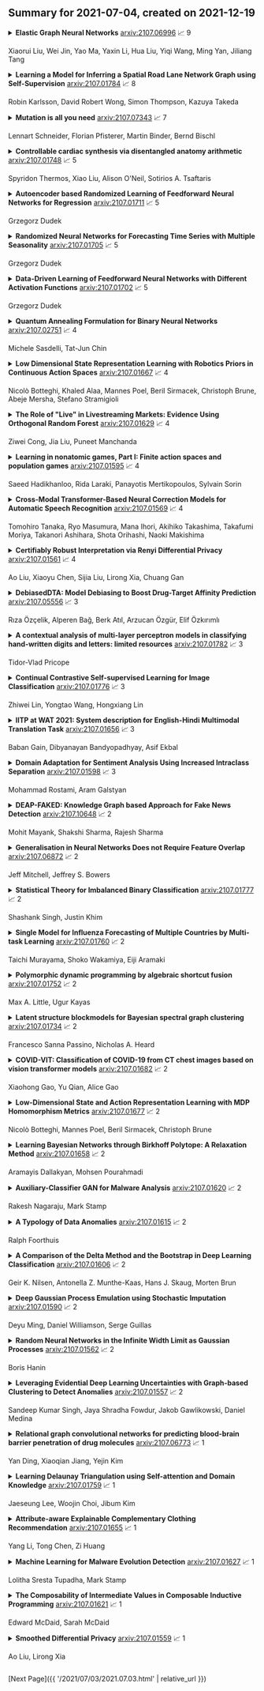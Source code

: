 ## Summary for 2021-07-04, created on 2021-12-19


<details><summary><b>Elastic Graph Neural Networks</b>
<a href="https://arxiv.org/abs/2107.06996">arxiv:2107.06996</a>
&#x1F4C8; 9 <br>
<p>Xiaorui Liu, Wei Jin, Yao Ma, Yaxin Li, Hua Liu, Yiqi Wang, Ming Yan, Jiliang Tang</p></summary>
<p>

**Abstract:** While many existing graph neural networks (GNNs) have been proven to perform $\ell_2$-based graph smoothing that enforces smoothness globally, in this work we aim to further enhance the local smoothness adaptivity of GNNs via $\ell_1$-based graph smoothing. As a result, we introduce a family of GNNs (Elastic GNNs) based on $\ell_1$ and $\ell_2$-based graph smoothing. In particular, we propose a novel and general message passing scheme into GNNs. This message passing algorithm is not only friendly to back-propagation training but also achieves the desired smoothing properties with a theoretical convergence guarantee. Experiments on semi-supervised learning tasks demonstrate that the proposed Elastic GNNs obtain better adaptivity on benchmark datasets and are significantly robust to graph adversarial attacks. The implementation of Elastic GNNs is available at \url{https://github.com/lxiaorui/ElasticGNN}.

</p>
</details>

<details><summary><b>Learning a Model for Inferring a Spatial Road Lane Network Graph using Self-Supervision</b>
<a href="https://arxiv.org/abs/2107.01784">arxiv:2107.01784</a>
&#x1F4C8; 8 <br>
<p>Robin Karlsson, David Robert Wong, Simon Thompson, Kazuya Takeda</p></summary>
<p>

**Abstract:** Interconnected road lanes are a central concept for navigating urban roads. Currently, most autonomous vehicles rely on preconstructed lane maps as designing an algorithmic model is difficult. However, the generation and maintenance of such maps is costly and hinders large-scale adoption of autonomous vehicle technology. This paper presents the first self-supervised learning method to train a model to infer a spatially grounded lane-level road network graph based on a dense segmented representation of the road scene generated from onboard sensors. A formal road lane network model is presented and proves that any structured road scene can be represented by a directed acyclic graph of at most depth three while retaining the notion of intersection regions, and that this is the most compressed representation. The formal model is implemented by a hybrid neural and search-based model, utilizing a novel barrier function loss formulation for robust learning from partial labels. Experiments are conducted for all common road intersection layouts. Results show that the model can generalize to new road layouts, unlike previous approaches, demonstrating its potential for real-world application as a practical learning-based lane-level map generator.

</p>
</details>

<details><summary><b>Mutation is all you need</b>
<a href="https://arxiv.org/abs/2107.07343">arxiv:2107.07343</a>
&#x1F4C8; 7 <br>
<p>Lennart Schneider, Florian Pfisterer, Martin Binder, Bernd Bischl</p></summary>
<p>

**Abstract:** Neural architecture search (NAS) promises to make deep learning accessible to non-experts by automating architecture engineering of deep neural networks. BANANAS is one state-of-the-art NAS method that is embedded within the Bayesian optimization framework. Recent experimental findings have demonstrated the strong performance of BANANAS on the NAS-Bench-101 benchmark being determined by its path encoding and not its choice of surrogate model. We present experimental results suggesting that the performance of BANANAS on the NAS-Bench-301 benchmark is determined by its acquisition function optimizer, which minimally mutates the incumbent.

</p>
</details>

<details><summary><b>Controllable cardiac synthesis via disentangled anatomy arithmetic</b>
<a href="https://arxiv.org/abs/2107.01748">arxiv:2107.01748</a>
&#x1F4C8; 5 <br>
<p>Spyridon Thermos, Xiao Liu, Alison O'Neil, Sotirios A. Tsaftaris</p></summary>
<p>

**Abstract:** Acquiring annotated data at scale with rare diseases or conditions remains a challenge. It would be extremely useful to have a method that controllably synthesizes images that can correct such underrepresentation. Assuming a proper latent representation, the idea of a "latent vector arithmetic" could offer the means of achieving such synthesis. A proper representation must encode the fidelity of the input data, preserve invariance and equivariance, and permit arithmetic operations. Motivated by the ability to disentangle images into spatial anatomy (tensor) factors and accompanying imaging (vector) representations, we propose a framework termed "disentangled anatomy arithmetic", in which a generative model learns to combine anatomical factors of different input images such that when they are re-entangled with the desired imaging modality (e.g. MRI), plausible new cardiac images are created with the target characteristics. To encourage a realistic combination of anatomy factors after the arithmetic step, we propose a localized noise injection network that precedes the generator. Our model is used to generate realistic images, pathology labels, and segmentation masks that are used to augment the existing datasets and subsequently improve post-hoc classification and segmentation tasks. Code is publicly available at https://github.com/vios-s/DAA-GAN.

</p>
</details>

<details><summary><b>Autoencoder based Randomized Learning of Feedforward Neural Networks for Regression</b>
<a href="https://arxiv.org/abs/2107.01711">arxiv:2107.01711</a>
&#x1F4C8; 5 <br>
<p>Grzegorz Dudek</p></summary>
<p>

**Abstract:** Feedforward neural networks are widely used as universal predictive models to fit data distribution. Common gradient-based learning, however, suffers from many drawbacks making the training process ineffective and time-consuming. Alternative randomized learning does not use gradients but selects hidden node parameters randomly. This makes the training process extremely fast. However, the problem in randomized learning is how to determine the random parameters. A recently proposed method uses autoencoders for unsupervised parameter learning. This method showed superior performance on classification tasks. In this work, we apply this method to regression problems, and, finding that it has some drawbacks, we show how to improve it. We propose a learning method of autoencoders that controls the produced random weights. We also propose how to determine the biases of hidden nodes. We empirically compare autoencoder based learning with other randomized learning methods proposed recently for regression and find that despite the proposed improvement of the autoencoder based learning, it does not outperform its competitors in fitting accuracy. Moreover, the method is much more complex than its competitors.

</p>
</details>

<details><summary><b>Randomized Neural Networks for Forecasting Time Series with Multiple Seasonality</b>
<a href="https://arxiv.org/abs/2107.01705">arxiv:2107.01705</a>
&#x1F4C8; 5 <br>
<p>Grzegorz Dudek</p></summary>
<p>

**Abstract:** This work contributes to the development of neural forecasting models with novel randomization-based learning methods. These methods improve the fitting abilities of the neural model, in comparison to the standard method, by generating network parameters in accordance with the data and target function features. A pattern-based representation of time series makes the proposed approach useful for forecasting time series with multiple seasonality. In the simulation study, we evaluate the performance of the proposed models and find that they can compete in terms of forecasting accuracy with fully-trained networks. Extremely fast and easy training, simple architecture, ease of implementation, high accuracy as well as dealing with nonstationarity and multiple seasonality in time series make the proposed model very attractive for a wide range of complex time series forecasting problems.

</p>
</details>

<details><summary><b>Data-Driven Learning of Feedforward Neural Networks with Different Activation Functions</b>
<a href="https://arxiv.org/abs/2107.01702">arxiv:2107.01702</a>
&#x1F4C8; 5 <br>
<p>Grzegorz Dudek</p></summary>
<p>

**Abstract:** This work contributes to the development of a new data-driven method (D-DM) of feedforward neural networks (FNNs) learning. This method was proposed recently as a way of improving randomized learning of FNNs by adjusting the network parameters to the target function fluctuations. The method employs logistic sigmoid activation functions for hidden nodes. In this study, we introduce other activation functions, such as bipolar sigmoid, sine function, saturating linear functions, reLU, and softplus. We derive formulas for their parameters, i.e. weights and biases. In the simulation study, we evaluate the performance of FNN data-driven learning with different activation functions. The results indicate that the sigmoid activation functions perform much better than others in the approximation of complex, fluctuated target functions.

</p>
</details>

<details><summary><b>Quantum Annealing Formulation for Binary Neural Networks</b>
<a href="https://arxiv.org/abs/2107.02751">arxiv:2107.02751</a>
&#x1F4C8; 4 <br>
<p>Michele Sasdelli, Tat-Jun Chin</p></summary>
<p>

**Abstract:** Quantum annealing is a promising paradigm for building practical quantum computers. Compared to other approaches, quantum annealing technology has been scaled up to a larger number of qubits. On the other hand, deep learning has been profoundly successful in pushing the boundaries of AI. It is thus natural to investigate potentially game changing technologies such as quantum annealers to augment the capabilities of deep learning. In this work, we explore binary neural networks, which are lightweight yet powerful models typically intended for resource constrained devices. Departing from current training regimes for binary networks that smooth/approximate the activation functions to make the network differentiable, we devise a quadratic unconstrained binary optimization formulation for the training problem. While the problem is intractable, i.e., the cost to estimate the binary weights scales exponentially with network size, we show how the problem can be optimized directly on a quantum annealer, thereby opening up to the potential gains of quantum computing. We experimentally validated our formulation via simulation and testing on an actual quantum annealer (D-Wave Advantage), the latter to the extent allowable by the capacity of current technology.

</p>
</details>

<details><summary><b>Low Dimensional State Representation Learning with Robotics Priors in Continuous Action Spaces</b>
<a href="https://arxiv.org/abs/2107.01667">arxiv:2107.01667</a>
&#x1F4C8; 4 <br>
<p>Nicolò Botteghi, Khaled Alaa, Mannes Poel, Beril Sirmacek, Christoph Brune, Abeje Mersha, Stefano Stramigioli</p></summary>
<p>

**Abstract:** Autonomous robots require high degrees of cognitive and motoric intelligence to come into our everyday life. In non-structured environments and in the presence of uncertainties, such degrees of intelligence are not easy to obtain. Reinforcement learning algorithms have proven to be capable of solving complicated robotics tasks in an end-to-end fashion without any need for hand-crafted features or policies. Especially in the context of robotics, in which the cost of real-world data is usually extremely high, reinforcement learning solutions achieving high sample efficiency are needed. In this paper, we propose a framework combining the learning of a low-dimensional state representation, from high-dimensional observations coming from the robot's raw sensory readings, with the learning of the optimal policy, given the learned state representation. We evaluate our framework in the context of mobile robot navigation in the case of continuous state and action spaces. Moreover, we study the problem of transferring what learned in the simulated virtual environment to the real robot without further retraining using real-world data in the presence of visual and depth distractors, such as lighting changes and moving obstacles.

</p>
</details>

<details><summary><b>The Role of "Live" in Livestreaming Markets: Evidence Using Orthogonal Random Forest</b>
<a href="https://arxiv.org/abs/2107.01629">arxiv:2107.01629</a>
&#x1F4C8; 4 <br>
<p>Ziwei Cong, Jia Liu, Puneet Manchanda</p></summary>
<p>

**Abstract:** The common belief about the growing medium of livestreaming is that its value lies in its "live" component. In this paper, we leverage data from a large livestreaming platform to examine this belief. We are able to do this as this platform also allows viewers to purchase the recorded version of the livestream. We summarize the value of livestreaming content by estimating how demand responds to price before, on the day of, and after the livestream. We do this by proposing a generalized Orthogonal Random Forest framework. This framework allows us to estimate heterogeneous treatment effects in the presence of high-dimensional confounders whose relationships with the treatment policy (i.e., price) are complex but partially known. We find significant dynamics in the price elasticity of demand over the temporal distance to the scheduled livestreaming day and after. Specifically, demand gradually becomes less price sensitive over time to the livestreaming day and is inelastic on the livestreaming day. Over the post-livestream period, demand is still sensitive to price, but much less than the pre-livestream period. This indicates that the vlaue of livestreaming persists beyond the live component. Finally, we provide suggestive evidence for the likely mechanisms driving our results. These are quality uncertainty reduction for the patterns pre- and post-livestream and the potential of real-time interaction with the creator on the day of the livestream.

</p>
</details>

<details><summary><b>Learning in nonatomic games, Part I: Finite action spaces and population games</b>
<a href="https://arxiv.org/abs/2107.01595">arxiv:2107.01595</a>
&#x1F4C8; 4 <br>
<p>Saeed Hadikhanloo, Rida Laraki, Panayotis Mertikopoulos, Sylvain Sorin</p></summary>
<p>

**Abstract:** We examine the long-run behavior of a wide range of dynamics for learning in nonatomic games, in both discrete and continuous time. The class of dynamics under consideration includes fictitious play and its regularized variants, the best-reply dynamics (again, possibly regularized), as well as the dynamics of dual averaging / "follow the regularized leader" (which themselves include as special cases the replicator dynamics and Friedman's projection dynamics). Our analysis concerns both the actual trajectory of play and its time-average, and we cover potential and monotone games, as well as games with an evolutionarily stable state (global or otherwise). We focus exclusively on games with finite action spaces; nonatomic games with continuous action spaces are treated in detail in Part II of this paper.

</p>
</details>

<details><summary><b>Cross-Modal Transformer-Based Neural Correction Models for Automatic Speech Recognition</b>
<a href="https://arxiv.org/abs/2107.01569">arxiv:2107.01569</a>
&#x1F4C8; 4 <br>
<p>Tomohiro Tanaka, Ryo Masumura, Mana Ihori, Akihiko Takashima, Takafumi Moriya, Takanori Ashihara, Shota Orihashi, Naoki Makishima</p></summary>
<p>

**Abstract:** We propose a cross-modal transformer-based neural correction models that refines the output of an automatic speech recognition (ASR) system so as to exclude ASR errors. Generally, neural correction models are composed of encoder-decoder networks, which can directly model sequence-to-sequence mapping problems. The most successful method is to use both input speech and its ASR output text as the input contexts for the encoder-decoder networks. However, the conventional method cannot take into account the relationships between these two different modal inputs because the input contexts are separately encoded for each modal. To effectively leverage the correlated information between the two different modal inputs, our proposed models encode two different contexts jointly on the basis of cross-modal self-attention using a transformer. We expect that cross-modal self-attention can effectively capture the relationships between two different modals for refining ASR hypotheses. We also introduce a shallow fusion technique to efficiently integrate the first-pass ASR model and our proposed neural correction model. Experiments on Japanese natural language ASR tasks demonstrated that our proposed models achieve better ASR performance than conventional neural correction models.

</p>
</details>

<details><summary><b>Certifiably Robust Interpretation via Renyi Differential Privacy</b>
<a href="https://arxiv.org/abs/2107.01561">arxiv:2107.01561</a>
&#x1F4C8; 4 <br>
<p>Ao Liu, Xiaoyu Chen, Sijia Liu, Lirong Xia, Chuang Gan</p></summary>
<p>

**Abstract:** Motivated by the recent discovery that the interpretation maps of CNNs could easily be manipulated by adversarial attacks against network interpretability, we study the problem of interpretation robustness from a new perspective of \Renyi differential privacy (RDP). The advantages of our Renyi-Robust-Smooth (RDP-based interpretation method) are three-folds. First, it can offer provable and certifiable top-$k$ robustness. That is, the top-$k$ important attributions of the interpretation map are provably robust under any input perturbation with bounded $\ell_d$-norm (for any $d\geq 1$, including $d = \infty$). Second, our proposed method offers $\sim10\%$ better experimental robustness than existing approaches in terms of the top-$k$ attributions. Remarkably, the accuracy of Renyi-Robust-Smooth also outperforms existing approaches. Third, our method can provide a smooth tradeoff between robustness and computational efficiency. Experimentally, its top-$k$ attributions are {\em twice} more robust than existing approaches when the computational resources are highly constrained.

</p>
</details>

<details><summary><b>DebiasedDTA: Model Debiasing to Boost Drug-Target Affinity Prediction</b>
<a href="https://arxiv.org/abs/2107.05556">arxiv:2107.05556</a>
&#x1F4C8; 3 <br>
<p>Rıza Özçelik, Alperen Bağ, Berk Atıl, Arzucan Özgür, Elif Özkırımlı</p></summary>
<p>

**Abstract:** Motivation: Computational models that accurately identify high-affinity protein-compound pairs can accelerate drug discovery pipelines. These models aim to learn binding mechanics through drug-target interaction datasets and use the learned knowledge for predicting the affinity of an input protein-compound pair. However, the datasets they rely on bear misleading patterns that bias models towards memorizing dataset-specific biomolecule properties, instead of learning binding mechanics. This results in models that struggle while predicting drug-target affinities (DTA), especially between de novo biomolecules. Here we present DebiasedDTA, the first DTA model debiasing approach that avoids dataset biases in order to boost affinity prediction for novel biomolecules. DebiasedDTA uses ensemble learning and sample weight adaptation for bias identification and avoidance and is applicable to almost all existing DTA prediction models. Results: The results show that DebiasedDTA can boost models while predicting the interactions between novel biomolecules. Known biomolecules also benefit from the performance improvement, especially when the test biomolecules are dissimilar to the training set. The experiments also show that DebiasedDTA can augment DTA prediction models of different input and model structures and is able to avoid biases of different sources. Availability and Implementation: The source code, the models, and the datasets are freely available for download at https://github.com/boun-tabi/debiaseddta-reproduce, implementation in Python3, and supported for Linux, MacOS and MS Windows. Contact: arzucan.ozgur@boun.edu.tr, elif.ozkirimli@roche.com

</p>
</details>

<details><summary><b>A contextual analysis of multi-layer perceptron models in classifying hand-written digits and letters: limited resources</b>
<a href="https://arxiv.org/abs/2107.01782">arxiv:2107.01782</a>
&#x1F4C8; 3 <br>
<p>Tidor-Vlad Pricope</p></summary>
<p>

**Abstract:** Classifying hand-written digits and letters has taken a big leap with the introduction of ConvNets. However, on very constrained hardware the time necessary to train such models would be high. Our main contribution is twofold. First, we extensively test an end-to-end vanilla neural network (MLP) approach in pure numpy without any pre-processing or feature extraction done beforehand. Second, we show that basic data mining operations can significantly improve the performance of the models in terms of computational time, without sacrificing much accuracy. We illustrate our claims on a simpler variant of the Extended MNIST dataset, called Balanced EMNIST dataset. Our experiments show that, without any data mining, we get increased generalization performance when using more hidden layers and regularization techniques, the best model achieving 84.83% accuracy on a test dataset. Using dimensionality reduction done by PCA we were able to increase that figure to 85.08% with only 10% of the original feature space, reducing the memory size needed by 64%. Finally, adding methods to remove possibly harmful training samples like deviation from the mean helped us to still achieve over 84% test accuracy but with only 32.8% of the original memory size for the training set. This compares favorably to the majority of literature results obtained through similar architectures. Although this approach gets outshined by state-of-the-art models, it does scale to some (AlexNet, VGGNet) trained on 50% of the same dataset.

</p>
</details>

<details><summary><b>Continual Contrastive Self-supervised Learning for Image Classification</b>
<a href="https://arxiv.org/abs/2107.01776">arxiv:2107.01776</a>
&#x1F4C8; 3 <br>
<p>Zhiwei Lin, Yongtao Wang, Hongxiang Lin</p></summary>
<p>

**Abstract:** For artificial learning systems, continual learning over time from a stream of data is essential. The burgeoning studies on supervised continual learning have achieved great progress, while the study of catastrophic forgetting in unsupervised learning is still blank. Among unsupervised learning methods, self-supervise learning method shows tremendous potential on visual representation without any labeled data at scale. To improve the visual representation of self-supervised learning, larger and more varied data is needed. In the real world, unlabeled data is generated at all times. This circumstance provides a huge advantage for the learning of the self-supervised method. However, in the current paradigm, packing previous data and current data together and training it again is a waste of time and resources. Thus, a continual self-supervised learning method is badly needed. In this paper, we make the first attempt to implement the continual contrastive self-supervised learning by proposing a rehearsal method, which keeps a few exemplars from the previous data. Instead of directly combining saved exemplars with the current data set for training, we leverage self-supervised knowledge distillation to transfer contrastive information among previous data to the current network by mimicking similarity score distribution inferred by the old network over a set of saved exemplars. Moreover, we build an extra sample queue to assist the network to distinguish between previous and current data and prevent mutual interference while learning their own feature representation. Experimental results show that our method performs well on CIFAR100 and ImageNet-Sub. Compared with the baselines, which learning tasks without taking any technique, we improve the image classification top-1 accuracy by 1.60% on CIFAR100, 2.86% on ImageNet-Sub and 1.29% on ImageNet-Full under 10 incremental steps setting.

</p>
</details>

<details><summary><b>IITP at WAT 2021: System description for English-Hindi Multimodal Translation Task</b>
<a href="https://arxiv.org/abs/2107.01656">arxiv:2107.01656</a>
&#x1F4C8; 3 <br>
<p>Baban Gain, Dibyanayan Bandyopadhyay, Asif Ekbal</p></summary>
<p>

**Abstract:** Neural Machine Translation (NMT) is a predominant machine translation technology nowadays because of its end-to-end trainable flexibility. However, NMT still struggles to translate properly in low-resource settings specifically on distant language pairs. One way to overcome this is to use the information from other modalities if available. The idea is that despite differences in languages, both the source and target language speakers see the same thing and the visual representation of both the source and target is the same, which can positively assist the system. Multimodal information can help the NMT system to improve the translation by removing ambiguity on some phrases or words. We participate in the 8th Workshop on Asian Translation (WAT - 2021) for English-Hindi multimodal translation task and achieve 42.47 and 37.50 BLEU points for Evaluation and Challenge subset, respectively.

</p>
</details>

<details><summary><b>Domain Adaptation for Sentiment Analysis Using Increased Intraclass Separation</b>
<a href="https://arxiv.org/abs/2107.01598">arxiv:2107.01598</a>
&#x1F4C8; 3 <br>
<p>Mohammad Rostami, Aram Galstyan</p></summary>
<p>

**Abstract:** Sentiment analysis is a costly yet necessary task for enterprises to study the opinions of their customers to improve their products and to determine optimal marketing strategies. Due to the existence of a wide range of domains across different products and services, cross-domain sentiment analysis methods have received significant attention. These methods mitigate the domain gap between different applications by training cross-domain generalizable classifiers which help to relax the need for data annotation for each domain. Most existing methods focus on learning domain-agnostic representations that are invariant with respect to both the source and the target domains. As a result, a classifier that is trained using the source domain annotated data would generalize well in a related target domain. We introduce a new domain adaptation method which induces large margins between different classes in an embedding space. This embedding space is trained to be domain-agnostic by matching the data distributions across the domains. Large intraclass margins in the source domain help to reduce the effect of "domain shift" on the classifier performance in the target domain. Theoretical and empirical analysis are provided to demonstrate that the proposed method is effective.

</p>
</details>

<details><summary><b>DEAP-FAKED: Knowledge Graph based Approach for Fake News Detection</b>
<a href="https://arxiv.org/abs/2107.10648">arxiv:2107.10648</a>
&#x1F4C8; 2 <br>
<p>Mohit Mayank, Shakshi Sharma, Rajesh Sharma</p></summary>
<p>

**Abstract:** Fake News on social media platforms has attracted a lot of attention in recent times, primarily for events related to politics (2016 US Presidential elections), healthcare (infodemic during COVID-19), to name a few. Various methods have been proposed for detecting Fake News. The approaches span from exploiting techniques related to network analysis, Natural Language Processing (NLP), and the usage of Graph Neural Networks (GNNs). In this work, we propose DEAP-FAKED, a knowleDgE grAPh FAKe nEws Detection framework for identifying Fake News. Our approach is a combination of the NLP -- where we encode the news content, and the GNN technique -- where we encode the Knowledge Graph (KG). A variety of these encodings provides a complementary advantage to our detector. We evaluate our framework using two publicly available datasets containing articles from domains such as politics, business, technology, and healthcare. As part of dataset pre-processing, we also remove the bias, such as the source of the articles, which could impact the performance of the models. DEAP-FAKED obtains an F1-score of 88% and 78% for the two datasets, which is an improvement of 21%, and 3% respectively, which shows the effectiveness of the approach.

</p>
</details>

<details><summary><b>Generalisation in Neural Networks Does not Require Feature Overlap</b>
<a href="https://arxiv.org/abs/2107.06872">arxiv:2107.06872</a>
&#x1F4C8; 2 <br>
<p>Jeff Mitchell, Jeffrey S. Bowers</p></summary>
<p>

**Abstract:** That shared features between train and test data are required for generalisation in artificial neural networks has been a common assumption of both proponents and critics of these models. Here, we show that convolutional architectures avoid this limitation by applying them to two well known challenges, based on learning the identity function and learning rules governing sequences of words. In each case, successful performance on the test set requires generalising to features that were not present in the training data, which is typically not feasible for standard connectionist models. However, our experiments demonstrate that neural networks can succeed on such problems when they incorporate the weight sharing employed by convolutional architectures. In the image processing domain, such architectures are intended to reflect the symmetry under spatial translations of the natural world that such images depict. We discuss the role of symmetry in the two tasks and its connection to generalisation.

</p>
</details>

<details><summary><b>Statistical Theory for Imbalanced Binary Classification</b>
<a href="https://arxiv.org/abs/2107.01777">arxiv:2107.01777</a>
&#x1F4C8; 2 <br>
<p>Shashank Singh, Justin Khim</p></summary>
<p>

**Abstract:** Within the vast body of statistical theory developed for binary classification, few meaningful results exist for imbalanced classification, in which data are dominated by samples from one of the two classes. Existing theory faces at least two main challenges. First, meaningful results must consider more complex performance measures than classification accuracy. To address this, we characterize a novel generalization of the Bayes-optimal classifier to any performance metric computed from the confusion matrix, and we use this to show how relative performance guarantees can be obtained in terms of the error of estimating the class probability function under uniform ($\mathcal{L}_\infty$) loss. Second, as we show, optimal classification performance depends on certain properties of class imbalance that have not previously been formalized. Specifically, we propose a novel sub-type of class imbalance, which we call Uniform Class Imbalance. We analyze how Uniform Class Imbalance influences optimal classifier performance and show that it necessitates different classifier behavior than other types of class imbalance. We further illustrate these two contributions in the case of $k$-nearest neighbor classification, for which we develop novel guarantees. Together, these results provide some of the first meaningful finite-sample statistical theory for imbalanced binary classification.

</p>
</details>

<details><summary><b>Single Model for Influenza Forecasting of Multiple Countries by Multi-task Learning</b>
<a href="https://arxiv.org/abs/2107.01760">arxiv:2107.01760</a>
&#x1F4C8; 2 <br>
<p>Taichi Murayama, Shoko Wakamiya, Eiji Aramaki</p></summary>
<p>

**Abstract:** The accurate forecasting of infectious epidemic diseases such as influenza is a crucial task undertaken by medical institutions. Although numerous flu forecasting methods and models based mainly on historical flu activity data and online user-generated contents have been proposed in previous studies, no flu forecasting model targeting multiple countries using two types of data exists at present. Our paper leverages multi-task learning to tackle the challenge of building one flu forecasting model targeting multiple countries; each country as each task. Also, to develop the flu prediction model with higher performance, we solved two issues; finding suitable search queries, which are part of the user-generated contents, and how to leverage search queries efficiently in the model creation. For the first issue, we propose the transfer approaches from English to other languages. For the second issue, we propose a novel flu forecasting model that takes advantage of search queries using an attention mechanism and extend the model to a multi-task model for multiple countries' flu forecasts. Experiments on forecasting flu epidemics in five countries demonstrate that our model significantly improved the performance by leveraging the search queries and multi-task learning compared to the baselines.

</p>
</details>

<details><summary><b>Polymorphic dynamic programming by algebraic shortcut fusion</b>
<a href="https://arxiv.org/abs/2107.01752">arxiv:2107.01752</a>
&#x1F4C8; 2 <br>
<p>Max A. Little, Ugur Kayas</p></summary>
<p>

**Abstract:** Dynamic programming (DP) is a broadly applicable algorithmic design paradigm for the efficient, exact solution of otherwise intractable, combinatorial problems. However, the design of such algorithms is often presented informally in an ad-hoc manner, and as a result is often difficult to apply correctly. In this paper, we present a rigorous algebraic formalism for systematically deriving novel DP algorithms, either from existing DP algorithms or from simple functional recurrences. These derivations lead to algorithms which are provably correct and polymorphic over any semiring, which means that they can be applied to the full scope of combinatorial problems expressible in terms of semirings. This includes, for example: optimization, optimal probability and Viterbi decoding, probabilistic marginalization, logical inference, fuzzy sets, differentiable softmax, and relational and provenance queries. The approach, building on many ideas from the existing literature on constructive algorithmics, exploits generic properties of (semiring) polymorphic functions, tupling and formal sums (lifting), and algebraic simplifications arising from constraint algebras. We demonstrate the effectiveness of this formalism for some example applications arising in signal processing, bioinformatics and reliability engineering.

</p>
</details>

<details><summary><b>Latent structure blockmodels for Bayesian spectral graph clustering</b>
<a href="https://arxiv.org/abs/2107.01734">arxiv:2107.01734</a>
&#x1F4C8; 2 <br>
<p>Francesco Sanna Passino, Nicholas A. Heard</p></summary>
<p>

**Abstract:** Spectral embedding of network adjacency matrices often produces node representations living approximately around low-dimensional submanifold structures. In particular, hidden substructure is expected to arise when the graph is generated from a latent position model. Furthermore, the presence of communities within the network might generate community-specific submanifold structures in the embedding, but this is not explicitly accounted for in most statistical models for networks. In this article, a class of models called latent structure block models (LSBM) is proposed to address such scenarios, allowing for graph clustering when community-specific one dimensional manifold structure is present. LSBMs focus on a specific class of latent space model, the random dot product graph (RDPG), and assign a latent submanifold to the latent positions of each community. A Bayesian model for the embeddings arising from LSBMs is discussed, and shown to have a good performance on simulated and real world network data. The model is able to correctly recover the underlying communities living in a one-dimensional manifold, even when the parametric form of the underlying curves is unknown, achieving remarkable results on a variety of real data.

</p>
</details>

<details><summary><b>COVID-VIT: Classification of COVID-19 from CT chest images based on vision transformer models</b>
<a href="https://arxiv.org/abs/2107.01682">arxiv:2107.01682</a>
&#x1F4C8; 2 <br>
<p>Xiaohong Gao, Yu Qian, Alice Gao</p></summary>
<p>

**Abstract:** This paper is responding to the MIA-COV19 challenge to classify COVID from non-COVID based on CT lung images. The COVID-19 virus has devastated the world in the last eighteen months by infecting more than 182 million people and causing over 3.9 million deaths. The overarching aim is to predict the diagnosis of the COVID-19 virus from chest radiographs, through the development of explainable vision transformer deep learning techniques, leading to population screening in a more rapid, accurate and transparent way. In this competition, there are 5381 three-dimensional (3D) datasets in total, including 1552 for training, 374 for evaluation and 3455 for testing. While most of the data volumes are in axial view, there are a number of subjects' data are in coronal or sagittal views with 1 or 2 slices are in axial view. Hence, while 3D data based classification is investigated, in this competition, 2D images remains the main focus. Two deep learning methods are studied, which are vision transformer (ViT) based on attention models and DenseNet that is built upon conventional convolutional neural network (CNN). Initial evaluation results based on validation datasets whereby the ground truth is known indicate that ViT performs better than DenseNet with F1 scores being 0.76 and 0.72 respectively. Codes are available at GitHub at <https://github/xiaohong1/COVID-ViT>.

</p>
</details>

<details><summary><b>Low-Dimensional State and Action Representation Learning with MDP Homomorphism Metrics</b>
<a href="https://arxiv.org/abs/2107.01677">arxiv:2107.01677</a>
&#x1F4C8; 2 <br>
<p>Nicolò Botteghi, Mannes Poel, Beril Sirmacek, Christoph Brune</p></summary>
<p>

**Abstract:** Deep Reinforcement Learning has shown its ability in solving complicated problems directly from high-dimensional observations. However, in end-to-end settings, Reinforcement Learning algorithms are not sample-efficient and requires long training times and quantities of data. In this work, we proposed a framework for sample-efficient Reinforcement Learning that take advantage of state and action representations to transform a high-dimensional problem into a low-dimensional one. Moreover, we seek to find the optimal policy mapping latent states to latent actions. Because now the policy is learned on abstract representations, we enforce, using auxiliary loss functions, the lifting of such policy to the original problem domain. Results show that the novel framework can efficiently learn low-dimensional and interpretable state and action representations and the optimal latent policy.

</p>
</details>

<details><summary><b>Learning Bayesian Networks through Birkhoff Polytope: A Relaxation Method</b>
<a href="https://arxiv.org/abs/2107.01658">arxiv:2107.01658</a>
&#x1F4C8; 2 <br>
<p>Aramayis Dallakyan, Mohsen Pourahmadi</p></summary>
<p>

**Abstract:** We establish a novel framework for learning a directed acyclic graph (DAG) when data are generated from a Gaussian, linear structural equation model. It consists of two parts: (1) introduce a permutation matrix as a new parameter within a regularized Gaussian log-likelihood to represent variable ordering; and (2) given the ordering, estimate the DAG structure through sparse Cholesky factor of the inverse covariance matrix. For permutation matrix estimation, we propose a relaxation technique that avoids the NP-hard combinatorial problem of order estimation. Given an ordering, a sparse Cholesky factor is estimated using a cyclic coordinatewise descent algorithm which decouples row-wise. Our framework recovers DAGs without the need for an expensive verification of the acyclicity constraint or enumeration of possible parent sets. We establish numerical convergence of the algorithm, and consistency of the Cholesky factor estimator when the order of variables is known. Through several simulated and macro-economic datasets, we study the scope and performance of the proposed methodology.

</p>
</details>

<details><summary><b>Auxiliary-Classifier GAN for Malware Analysis</b>
<a href="https://arxiv.org/abs/2107.01620">arxiv:2107.01620</a>
&#x1F4C8; 2 <br>
<p>Rakesh Nagaraju, Mark Stamp</p></summary>
<p>

**Abstract:** Generative adversarial networks (GAN) are a class of powerful machine learning techniques, where both a generative and discriminative model are trained simultaneously. GANs have been used, for example, to successfully generate "deep fake" images. A recent trend in malware research consists of treating executables as images and employing image-based analysis techniques. In this research, we generate fake malware images using auxiliary classifier GANs (AC-GAN), and we consider the effectiveness of various techniques for classifying the resulting images. Our results indicate that the resulting multiclass classification problem is challenging, yet we can obtain strong results when restricting the problem to distinguishing between real and fake samples. While the AC-GAN generated images often appear to be very similar to real malware images, we conclude that from a deep learning perspective, the AC-GAN generated samples do not rise to the level of deep fake malware images.

</p>
</details>

<details><summary><b>A Typology of Data Anomalies</b>
<a href="https://arxiv.org/abs/2107.01615">arxiv:2107.01615</a>
&#x1F4C8; 2 <br>
<p>Ralph Foorthuis</p></summary>
<p>

**Abstract:** Anomalies are cases that are in some way unusual and do not appear to fit the general patterns present in the dataset. Several conceptualizations exist to distinguish between different types of anomalies. However, these are either too specific to be generally applicable or so abstract that they neither provide concrete insight into the nature of anomaly types nor facilitate the functional evaluation of anomaly detection algorithms. With the recent criticism on 'black box' algorithms and analytics it has become clear that this is an undesirable situation. This paper therefore introduces a general typology of anomalies that offers a clear and tangible definition of the different types of anomalies in datasets. The typology also facilitates the evaluation of the functional capabilities of anomaly detection algorithms and as a framework assists in analyzing the conceptual levels of data, patterns and anomalies. Finally, it serves as an analytical tool for studying anomaly types from other typologies.

</p>
</details>

<details><summary><b>A Comparison of the Delta Method and the Bootstrap in Deep Learning Classification</b>
<a href="https://arxiv.org/abs/2107.01606">arxiv:2107.01606</a>
&#x1F4C8; 2 <br>
<p>Geir K. Nilsen, Antonella Z. Munthe-Kaas, Hans J. Skaug, Morten Brun</p></summary>
<p>

**Abstract:** We validate the recently introduced deep learning classification adapted Delta method by a comparison with the classical Bootstrap. We show that there is a strong linear relationship between the quantified predictive epistemic uncertainty levels obtained from the two methods when applied on two LeNet-based neural network classifiers using the MNIST and CIFAR-10 datasets. Furthermore, we demonstrate that the Delta method offers a five times computation time reduction compared to the Bootstrap.

</p>
</details>

<details><summary><b>Deep Gaussian Process Emulation using Stochastic Imputation</b>
<a href="https://arxiv.org/abs/2107.01590">arxiv:2107.01590</a>
&#x1F4C8; 2 <br>
<p>Deyu Ming, Daniel Williamson, Serge Guillas</p></summary>
<p>

**Abstract:** We propose a novel deep Gaussian process (DGP) inference method for computer model emulation using stochastic imputation. By stochastically imputing the latent layers, the approach transforms the DGP into the linked GP, a state-of-the-art surrogate model formed by linking a system of feed-forward coupled GPs. This transformation renders a simple while efficient DGP training procedure that only involves optimizations of conventional stationary GPs. In addition, the analytically tractable mean and variance of the linked GP allows one to implement predictions from DGP emulators in a fast and accurate manner. We demonstrate the method in a series of synthetic examples and real-world applications, and show that it is a competitive candidate for efficient DGP surrogate modeling in comparison to the variational inference and the fully-Bayesian approach. A $\texttt{Python}$ package $\texttt{dgpsi}$ implementing the method is also produced and available at https://github.com/mingdeyu/DGP.

</p>
</details>

<details><summary><b>Random Neural Networks in the Infinite Width Limit as Gaussian Processes</b>
<a href="https://arxiv.org/abs/2107.01562">arxiv:2107.01562</a>
&#x1F4C8; 2 <br>
<p>Boris Hanin</p></summary>
<p>

**Abstract:** This article gives a new proof that fully connected neural networks with random weights and biases converge to Gaussian processes in the regime where the input dimension, output dimension, and depth are kept fixed, while the hidden layer widths tend to infinity. Unlike prior work, convergence is shown assuming only moment conditions for the distribution of weights and for quite general non-linearities.

</p>
</details>

<details><summary><b>Leveraging Evidential Deep Learning Uncertainties with Graph-based Clustering to Detect Anomalies</b>
<a href="https://arxiv.org/abs/2107.01557">arxiv:2107.01557</a>
&#x1F4C8; 2 <br>
<p>Sandeep Kumar Singh, Jaya Shradha Fowdur, Jakob Gawlikowski, Daniel Medina</p></summary>
<p>

**Abstract:** Understanding and representing traffic patterns are key to detecting anomalies in the maritime domain. To this end, we propose a novel graph-based traffic representation and association scheme to cluster trajectories of vessels using automatic identification system (AIS) data. We utilize the (un)clustered data to train a recurrent neural network (RNN)-based evidential regression model, which can predict a vessel's trajectory at future timesteps with its corresponding prediction uncertainty. This paper proposes the usage of a deep learning (DL)-based uncertainty estimation in detecting maritime anomalies, such as unusual vessel maneuvering. Furthermore, we utilize the evidential deep learning classifiers to detect unusual turns of vessels and the loss of AIS signal using predicted class probabilities with associated uncertainties. Our experimental results suggest that using graph-based clustered data improves the ability of the DL models to learn the temporal-spatial correlation of data and associated uncertainties. Using different AIS datasets and experiments, we demonstrate that the estimated prediction uncertainty yields fundamental information for the detection of traffic anomalies in the maritime and, possibly in other domains.

</p>
</details>

<details><summary><b>Relational graph convolutional networks for predicting blood-brain barrier penetration of drug molecules</b>
<a href="https://arxiv.org/abs/2107.06773">arxiv:2107.06773</a>
&#x1F4C8; 1 <br>
<p>Yan Ding, Xiaoqian Jiang, Yejin Kim</p></summary>
<p>

**Abstract:** The evaluation of the BBB penetrating ability of drug molecules is a critical step in brain drug development. Computational prediction based on machine learning has proved to be an efficient way to conduct the evaluation. However, performance of the established models has been limited by their incapability of dealing with the interactions between drugs and proteins, which play an important role in the mechanism behind BBB penetrating behaviors. To address this issue, we employed the relational graph convolutional network (RGCN) to handle the drug-protein (denoted by the encoding gene) relations as well as the features of each individual drug. In addition, drug-drug similarity was also introduced to connect structurally similar drugs in the graph. The RGCN model was initially trained without input of any drug features. And the performance was already promising, demonstrating the significant role of the drug-protein/drug-drug relations in the prediction of BBB permeability. Moreover, molecular embeddings from a pre-trained knowledge graph were used as the drug features to further enhance the predictive ability of the model. Finally, the best performing RGCN model was built with a large number of unlabeled drugs integrated into the graph.

</p>
</details>

<details><summary><b>Learning Delaunay Triangulation using Self-attention and Domain Knowledge</b>
<a href="https://arxiv.org/abs/2107.01759">arxiv:2107.01759</a>
&#x1F4C8; 1 <br>
<p>Jaeseung Lee, Woojin Choi, Jibum Kim</p></summary>
<p>

**Abstract:** Delaunay triangulation is a well-known geometric combinatorial optimization problem with various applications. Many algorithms can generate Delaunay triangulation given an input point set, but most are nontrivial algorithms requiring an understanding of geometry or the performance of additional geometric operations, such as the edge flip. Deep learning has been used to solve various combinatorial optimization problems; however, generating Delaunay triangulation based on deep learning remains a difficult problem, and very few research has been conducted due to its complexity. In this paper, we propose a novel deep-learning-based approach for learning Delaunay triangulation using a new attention mechanism based on self-attention and domain knowledge. The proposed model is designed such that the model efficiently learns point-to-point relationships using self-attention in the encoder. In the decoder, a new attention score function using domain knowledge is proposed to provide a high penalty when the geometric requirement is not satisfied. The strength of the proposed attention score function lies in its ability to extend its application to solving other combinatorial optimization problems involving geometry. When the proposed neural net model is well trained, it is simple and efficient because it automatically predicts the Delaunay triangulation for an input point set without requiring any additional geometric operations. We conduct experiments to demonstrate the effectiveness of the proposed model and conclude that it exhibits better performance compared with other deep-learning-based approaches.

</p>
</details>

<details><summary><b>Attribute-aware Explainable Complementary Clothing Recommendation</b>
<a href="https://arxiv.org/abs/2107.01655">arxiv:2107.01655</a>
&#x1F4C8; 1 <br>
<p>Yang Li, Tong Chen, Zi Huang</p></summary>
<p>

**Abstract:** Modelling mix-and-match relationships among fashion items has become increasingly demanding yet challenging for modern E-commerce recommender systems. When performing clothes matching, most existing approaches leverage the latent visual features extracted from fashion item images for compatibility modelling, which lacks explainability of generated matching results and can hardly convince users of the recommendations. Though recent methods start to incorporate pre-defined attribute information (e.g., colour, style, length, etc.) for learning item representations and improving the model interpretability, their utilisation of attribute information is still mainly reserved for enhancing the learned item representations and generating explanations via post-processing. As a result, this creates a severe bottleneck when we are trying to advance the recommendation accuracy and generating fine-grained explanations since the explicit attributes have only loose connections to the actual recommendation process. This work aims to tackle the explainability challenge in fashion recommendation tasks by proposing a novel Attribute-aware Fashion Recommender (AFRec). Specifically, AFRec recommender assesses the outfit compatibility by explicitly leveraging the extracted attribute-level representations from each item's visual feature. The attributes serve as the bridge between two fashion items, where we quantify the affinity of a pair of items through the learned compatibility between their attributes. Extensive experiments have demonstrated that, by making full use of the explicit attributes in the recommendation process, AFRec is able to achieve state-of-the-art recommendation accuracy and generate intuitive explanations at the same time.

</p>
</details>

<details><summary><b>Machine Learning for Malware Evolution Detection</b>
<a href="https://arxiv.org/abs/2107.01627">arxiv:2107.01627</a>
&#x1F4C8; 1 <br>
<p>Lolitha Sresta Tupadha, Mark Stamp</p></summary>
<p>

**Abstract:** Malware evolves over time and antivirus must adapt to such evolution. Hence, it is critical to detect those points in time where malware has evolved so that appropriate countermeasures can be undertaken. In this research, we perform a variety of experiments on a significant number of malware families to determine when malware evolution is likely to have occurred. All of the evolution detection techniques that we consider are based on machine learning and can be fully automated -- in particular, no reverse engineering or other labor-intensive manual analysis is required. Specifically, we consider analysis based on hidden Markov models (HMM) and the word embedding techniques HMM2Vec and Word2Vec.

</p>
</details>

<details><summary><b>The Composability of Intermediate Values in Composable Inductive Programming</b>
<a href="https://arxiv.org/abs/2107.01621">arxiv:2107.01621</a>
&#x1F4C8; 1 <br>
<p>Edward McDaid, Sarah McDaid</p></summary>
<p>

**Abstract:** It is believed that mechanisms including intermediate values enable composable inductive programming (CIP) to be used to produce software of any size. We present the results of a study that investigated the relationships between program size, the number of intermediate values and the number of test cases used to specify programs using CIP. In the study 96,000 programs of various sizes were randomly generated, decomposed into fragments and transformed into test cases. The test cases were then used to regenerate new versions of the original programs using Zoea. The results show linear relationships between the number of intermediate values and regenerated program size, and between the number of test cases and regenerated program size within the size range studied. In addition, as program size increases there is increasing scope for trading off the number of test cases against the number of intermediate values and vice versa.

</p>
</details>

<details><summary><b>Smoothed Differential Privacy</b>
<a href="https://arxiv.org/abs/2107.01559">arxiv:2107.01559</a>
&#x1F4C8; 1 <br>
<p>Ao Liu, Lirong Xia</p></summary>
<p>

**Abstract:** Differential privacy (DP) is a widely-accepted and widely-applied notion of privacy based on worst-case analysis. Often, DP classifies most mechanisms without external noise as non-private [Dwork et al., 2014], and external noises, such as Gaussian noise or Laplacian noise [Dwork et al., 2006], are introduced to improve privacy. In many real-world applications, however, adding external noise is undesirable and sometimes prohibited. For example, presidential elections often require a deterministic rule to be used [Liu et al., 2020], and small noises can lead to dramatic decreases in the prediction accuracy of deep neural networks, especially the underrepresented classes [Bagdasaryan et al., 2019].
  In this paper, we propose a natural extension and relaxation of DP following the worst average-case idea behind the celebrated smoothed analysis [Spielman and Teng, 2004]. Our notion, the smoothed DP, can effectively measure the privacy leakage of mechanisms without external noises under realistic settings.
  We prove several strong properties of the smoothed DP, including composability, robustness to post-processing and etc. We proved that any discrete mechanism with sampling procedures is more private than what DP predicts. In comparison, many continuous mechanisms with sampling procedures are still non-private under smoothed DP. Experimentally, we first verified that the discrete sampling mechanisms are private in real-world elections. Then, we apply the smoothed DP notion on quantized gradient descent, which indicates some neural networks can be private without adding any extra noises. We believe that these results contribute to the theoretical foundation of realistic privacy measures beyond worst-case analysis.

</p>
</details>


[Next Page]({{ '/2021/07/03/2021.07.03.html' | relative_url }})
